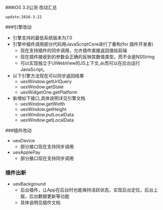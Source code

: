 ###iOS 3.3公测 改动汇总

`update:2016-3-22`

###引擎改动

* 引擎支持的最低系统版本为7.0
* 引擎中插件调用部分代码用JavaScriptCore进行了重构(for 插件开发者)
	* 现在支持插件的同步调用，允许插件直接返回值给前端
	* 现在插件接收到的参数会正确的反映其数值类型，而不全是NSString
	* 可以实现独立于UIWebView的JS上下文,从而可以在后台运行JavaScript。
*  以下引擎方法现在可以同步返回结果
	* uexWindow.getUrlQuery
	* uexWindow.getState
	* uexWidgetOne.getPlatform 
* 新增如下接口,具体说明详见引擎文档
	* uexWindow.getWidth
	* uexWindow.getHeight
	* uexWindow.putLocalData
	* uexWindow.getLocalData


###插件改动

* uexDevice
	* 部分接口现在支持同步调用
* uexApplePay
	* 部分接口现在支持同步调用

### 插件出新

* uexBackground
	* 后台插件，让App在后台时也能保持活跃状态，实现后台定位，后台上报，后台数据更新等功能
	* 具体说明见插件文档